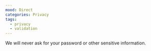 ```yaml
---
mood: Direct
categories: Privacy
tags:
  - privacy
  - validation
---
```

We will never ask for your password or other sensitive information.